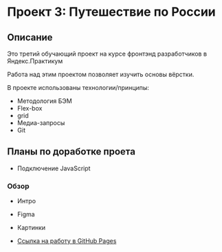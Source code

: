 # Проект 3: Путешествие по России

## Описание
Это третий обучающий проект на курсе фронтэнд разработчиков в Яндекс.Практикум

Работа над этим проектом позволяет изучить основы вёрстки.

В проекте использованы технологии/принципы:
* Методология БЭМ
* Flex-box
* grid
* Медиа-запросы
* Git

## Планы по доработке проета
* Подключение JavaScript
### Обзор
* Интро
* Figma
* Картинки

* [Ссылка на работу в GitHub Pages](https://edwardradzh.github.io/russian-travel/)


